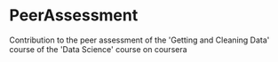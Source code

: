 PeerAssessment
==============

Contribution to the peer assessment of the 'Getting and Cleaning Data' course of the 'Data Science' course on coursera
